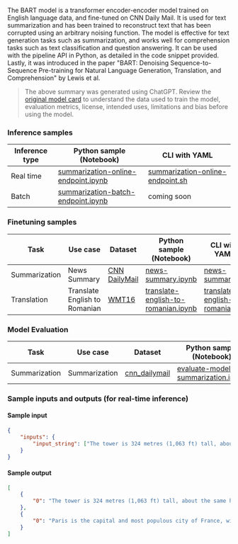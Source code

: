The BART model is a transformer encoder-encoder model trained on English language data, and fine-tuned on CNN Daily Mail. It is used for text summarization and has been trained to reconstruct text that has been corrupted using an arbitrary noising function. The model is effective for text generation tasks such as summarization, and works well for comprehension tasks such as text classification and question answering. It can be used with the pipeline API in Python, as detailed in the code snippet provided. Lastly, it was introduced in the paper "BART: Denoising Sequence-to-Sequence Pre-training for Natural Language Generation, Translation, and Comprehension" by Lewis et al.


> The above summary was generated using ChatGPT. Review the <a href="https://huggingface.co/facebook/bart-large-cnn" target="_blank">original model card</a> to understand the data used to train the model, evaluation metrics, license, intended uses, limitations and bias before using the model.

### Inference samples

Inference type|Python sample (Notebook)|CLI with YAML
|--|--|--|
Real time|<a href="https://aka.ms/azureml-infer-online-sdk-summarization" target="_blank">summarization-online-endpoint.ipynb</a>|<a href="https://aka.ms/azureml-infer-online-cli-summarization" target="_blank">summarization-online-endpoint.sh</a>
Batch |<a href="https://aka.ms/azureml-infer-batch-sdk-summarization" target="_blank">summarization-batch-endpoint.ipynb</a>| coming soon


### Finetuning samples

Task|Use case|Dataset|Python sample (Notebook)|CLI with YAML
|--|--|--|--|--|
Summarization|News Summary|<a href="https://huggingface.co/datasets/cnn_dailymail" target="_blank">CNN DailyMail</a>|<a href="https://aka.ms/azureml-ft-sdk-news-summary" target="_blank">news-summary.ipynb</a>|<a href="https://aka.ms/azureml-ft-cli-news-summary" target="_blank">news-summary.sh</a>
Translation|Translate English to Romanian|<a href="https://huggingface.co/datasets/cnn_dailymail" target="_blank">WMT16</a>|<a href="https://aka.ms/azureml-ft-sdk-translation" target="_blank">translate-english-to-romanian.ipynb</a>|<a href="https://aka.ms/azureml-ft-cli-translation" target="_blank">translate-english-to-romanian.sh</a>


### Model Evaluation

Task| Use case| Dataset| Python sample (Notebook)| CLI with YAML
|--|--|--|--|--|
Summarization | Summarization | <a href="https://huggingface.co/datasets/cnn_dailymail" target="_blank">cnn_dailymail</a> | <a href="https://aka.ms/azureml-eval-sdk-summarization" target="_blank">evaluate-model-summarization.ipynb</a> | <a href="https://aka.ms/azureml-eval-cli-summarization" target="_blank">evaluate-model-summarization.yml</a>


### Sample inputs and outputs (for real-time inference)

#### Sample input
```json
{
    "inputs": {
        "input_string": ["The tower is 324 metres (1,063 ft) tall, about the same height as an 81-storey building, and the tallest structure in Paris. Its base is square, measuring 125 metres (410 ft) on each side. During its construction, the Eiffel Tower surpassed the Washington Monument to become the tallest man-made structure in the world, a title it held for 41 years until the Chrysler Building in New York City was finished in 1930. It was the first structure to reach a height of 300 metres. Due to the addition of a broadcasting aerial at the top of the tower in 1957, it is now taller than the Chrysler Building by 5.2 metres (17 ft). Excluding transmitters, the Eiffel Tower is the second tallest free-standing structure in France after the Millau Viaduct.", "Paris is the capital and most populous city of France, with an estimated population of 2,175,601 residents as of 2018, in an area of more than 105 square kilometres (41 square miles). The City of Paris is the centre and seat of government of the region and province of Île-de-France, or Paris Region, which has an estimated population of 12,174,880, or about 18 percent of the population of France as of 2017."]
    }
}
```

#### Sample output
```json
[
    {
        "0": "The tower is 324 metres (1,063 ft) tall, about the same height as an 81-storey building. Its base is square, measuring 125 metres (410 ft) on each side. It is the second tallest free-standing structure in France after the Millau Viaduct."
    },
    {
        "0": "Paris is the capital and most populous city of France, with an estimated population of 2,175,601 residents as of 2018. The City of Paris is the centre and seat of government of the region and province of Île-de-France, or Paris Region."
    }
]
```
